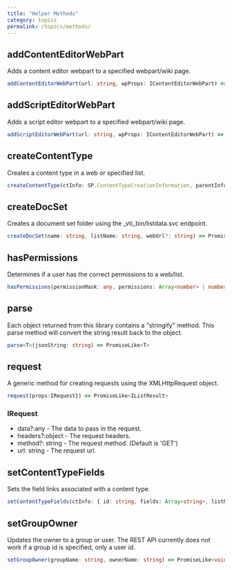 ```yaml
---
title: "Helper Methods"
category: topics
permalink: /topics/methods/
---
```


## addContentEditorWebPart

Adds a content editor webpart to a specified webpart/wiki page.

```ts
addContentEditorWebPart(url: string, wpProps: IContentEditorWebPart) => PromiseLike<void>
```

## addScriptEditorWebPart

Adds a script editor webpart to a specified webpart/wiki page.

```ts
addScriptEditorWebPart(url: string, wpProps: IContentEditorWebPart) => PromiseLike<void>
```

## createContentType

Creates a content type in a web or specified list.

```ts
createContentType(ctInfo: SP.ContentTypeCreationInformation, parentInfo: { Id: string, Url?: string }, webUrl?: string, listName?: string) => PromiseLike<SP.ContentType>
```

## createDocSet

Creates a document set folder using the _vti_bin/listdata.svc endpoint.

```ts
createDocSet(name: string, listName: string, webUrl?: string) => PromiseLike<IListItemResult>
```

## hasPermissions

Determines if a user has the correct permissions to a web/list.

```ts
hasPermissions(permissionMask: any, permissions: Array<number> | number) => boolean
```

## parse

Each object returned from this library contains a "stringify" method. This parse method will convert the string result back to the object.

```ts
parse<T>(jsonString: string) => PromiseLike<T>
```

## request

A generic method for creating requests using the XMLHttpRequest object.

```ts
request(props:IRequest}) => PromiseLike<IListResult>
```

### IRequest

* data?:any - The data to pass in the request.
* headers?:object - The request headers.
* method?: string - The request method. (Default is 'GET')
* url: string - The request url.

## setContentTypeFields

Sets the field links associated with a content type.

```ts
setContentTypeFields(ctInfo: { id: string, fields: Array<string>, listName?: string, webUrl?: string }) => PromiseLike<void>
```

## setGroupOwner

Updates the owner to a group or user. The REST API currently does not work if a group id is specified, only a user id.

```ts
setGroupOwner(groupName: string, ownerName: string) => PromiseLike<void>
```